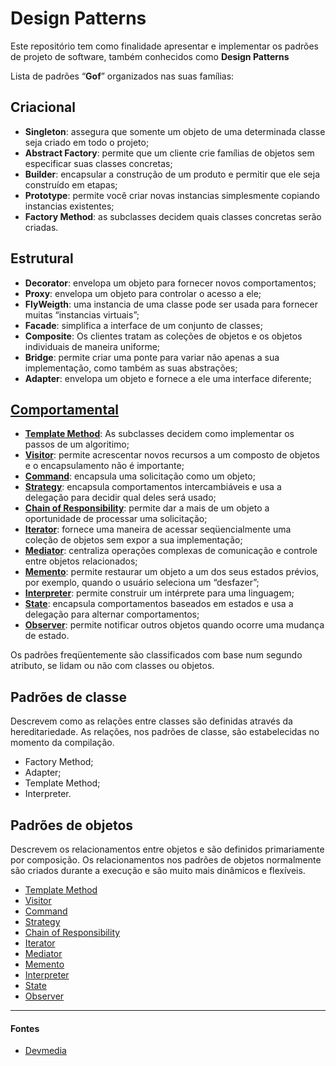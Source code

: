 
# Design Patterns
Este repositório tem como finalidade apresentar e implementar os padrões de projeto de software, também conhecidos como **Design Patterns**


Lista de padrões “**Gof**” organizados nas suas famílias:

## Criacional
* **Singleton**: assegura que somente um objeto de uma determinada classe seja criado em todo o projeto;
* **Abstract Factory**: permite que um cliente crie famílias de objetos sem especificar suas classes concretas;
* **Builder**: encapsular a construção de um produto e permitir que ele seja construído em etapas;
* **Prototype**: permite você criar novas instancias simplesmente copiando instancias existentes;
* **Factory Method**: as subclasses decidem quais classes concretas serão criadas.

## Estrutural
* **Decorator**: envelopa um objeto para fornecer novos comportamentos;
* **Proxy**: envelopa um objeto para controlar o acesso a ele;
* **FlyWeigth**: uma instancia de uma classe pode ser usada para fornecer muitas “instancias virtuais”;
* **Facade**: simplifica a interface de um conjunto de classes;
* **Composite**: Os clientes tratam as coleções de objetos e os objetos individuais de maneira uniforme;
* **Bridge**: permite criar uma ponte para variar não apenas a sua implementação, como também as suas abstrações;
* **Adapter**: envelopa um objeto e fornece a ele uma interface diferente;

## [Comportamental](https://github.com/araujoit/design_patterns/tree/master/src/main/java/br/com/brjarvis/designpatterns/comportamental)
* **[Template Method](https://github.com/araujoit/design_patterns/tree/master/src/main/java/br/com/brjarvis/designpatterns/comportamental/templatemethod)**: As subclasses decidem como implementar os passos de um algoritimo;
* **[Visitor](https://github.com/araujoit/design_patterns/tree/master/src/main/java/br/com/brjarvis/designpatterns/comportamental/visitor)**: permite acrescentar novos recursos a um composto de objetos e o encapsulamento não é importante;
* **[Command](https://github.com/araujoit/design_patterns/tree/master/src/main/java/br/com/brjarvis/designpatterns/comportamental/command)**: encapsula uma solicitação como um objeto;
* **[Strategy](https://github.com/araujoit/design_patterns/tree/master/src/main/java/br/com/brjarvis/designpatterns/comportamental/strategy)**: encapsula comportamentos intercambiáveis e usa a delegação para decidir qual deles será usado;
* **[Chain of Responsibility](https://github.com/araujoit/design_patterns/tree/master/src/main/java/br/com/brjarvis/designpatterns/comportamental/chain)**: permite dar a mais de um objeto a oportunidade de processar uma solicitação;
* **[Iterator](https://github.com/araujoit/design_patterns/tree/master/src/main/java/br/com/brjarvis/designpatterns/comportamental/iterator)**: fornece uma maneira de acessar seqüencialmente uma coleção de objetos sem expor a sua implementação;
* **[Mediator](https://github.com/araujoit/design_patterns/tree/master/src/main/java/br/com/brjarvis/designpatterns/comportamental/mediator)**: centraliza operações complexas de comunicação e controle entre objetos relacionados;
* **[Memento](https://github.com/araujoit/design_patterns/tree/master/src/main/java/br/com/brjarvis/designpatterns/comportamental/memento)**: permite restaurar um objeto a um dos seus estados prévios, por exemplo, quando o usuário seleciona um “desfazer”;
* **[Interpreter](https://github.com/araujoit/design_patterns/tree/master/src/main/java/br/com/brjarvis/designpatterns/comportamental/interpreter)**: permite construir um intérprete para uma linguagem;
* **[State](https://github.com/araujoit/design_patterns/tree/master/src/main/java/br/com/brjarvis/designpatterns/comportamental/state)**: encapsula comportamentos baseados em estados e usa a delegação para alternar comportamentos;
* **[Observer](https://github.com/araujoit/design_patterns/tree/master/src/main/java/br/com/brjarvis/designpatterns/comportamental/observer)**: permite notificar outros objetos quando ocorre uma mudança de estado.

Os padrões freqüentemente são classificados com base num segundo atributo, se lidam ou não com classes ou objetos.

## Padrões de classe
Descrevem como as relações entre classes são definidas através da hereditariedade. As relações, nos padrões de classe, são estabelecidas no momento da compilação.
* Factory Method;
* Adapter;
* Template Method;
* Interpreter.

## Padrões de objetos
Descrevem os relacionamentos entre objetos e são definidos primariamente por composição. Os relacionamentos nos padrões de objetos normalmente são criados durante a execução e são muito mais dinâmicos e flexíveis.
* [Template Method](https://github.com/araujoit/design_patterns/tree/master/src/main/java/br/com/brjarvis/designpatterns/comportamental/templatemethod)
* [Visitor](https://github.com/araujoit/design_patterns/tree/master/src/main/java/br/com/brjarvis/designpatterns/comportamental/visitor)
* [Command](https://github.com/araujoit/design_patterns/tree/master/src/main/java/br/com/brjarvis/designpatterns/comportamental/command)
* [Strategy](https://github.com/araujoit/design_patterns/tree/master/src/main/java/br/com/brjarvis/designpatterns/comportamental/strategy)
* [Chain of Responsibility](https://github.com/araujoit/design_patterns/tree/master/src/main/java/br/com/brjarvis/designpatterns/comportamental/chain)
* [Iterator](https://github.com/araujoit/design_patterns/tree/master/src/main/java/br/com/brjarvis/designpatterns/comportamental/iterator)
* [Mediator](https://github.com/araujoit/design_patterns/tree/master/src/main/java/br/com/brjarvis/designpatterns/comportamental/mediator)
* [Memento](https://github.com/araujoit/design_patterns/tree/master/src/main/java/br/com/brjarvis/designpatterns/comportamental/memento)
* [Interpreter](https://github.com/araujoit/design_patterns/tree/master/src/main/java/br/com/brjarvis/designpatterns/comportamental/interpreter)
* [State](https://github.com/araujoit/design_patterns/tree/master/src/main/java/br/com/brjarvis/designpatterns/comportamental/state)
* [Observer](https://github.com/araujoit/design_patterns/tree/master/src/main/java/br/com/brjarvis/designpatterns/comportamental/observer)

___

#### Fontes
- [Devmedia](https://www.devmedia.com.br/design-patterns-padroes-gof/16781)
